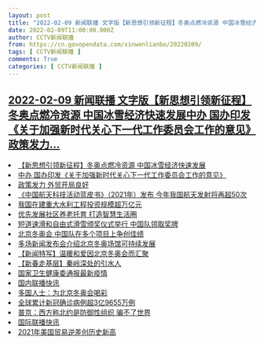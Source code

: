 ```yaml
---
layout: post
title: "2022-02-09 新闻联播 文字版【新思想引领新征程】冬奥点燃冷资源 中国冰雪经济快速发展中办 国办印发《关于加强新时代关心下一代工作委员会工作的意见》政策发力"
date: 2022-02-09T11:00:00.000Z
author: CCTV新闻联播
from: https://cn.govopendata.com/xinwenlianbo/20220209/
tags: [ CCTV新闻联播 ]
comments: True
categories: [ CCTV新闻联播 ]
---
```

<!--1644404400000-->
[2022-02-09 新闻联播 文字版【新思想引领新征程】冬奥点燃冷资源 中国冰雪经济快速发展中办 国办印发《关于加强新时代关心下一代工作委员会工作的意见》政策发力...](https://cn.govopendata.com/xinwenlianbo/20220209/)
------

<div>
<li><a target="_blank" href="https://cn.govopendata.com/xinwenlianbo/20220209/#277922">【新思想引领新征程】冬奥点燃冷资源 中国冰雪经济快速发展</a></li><li><a target="_blank" href="https://cn.govopendata.com/xinwenlianbo/20220209/#277923">中办 国办印发《关于加强新时代关心下一代工作委员会工作的意见》</a></li><li><a target="_blank" href="https://cn.govopendata.com/xinwenlianbo/20220209/#277924">政策发力 外贸开局良好</a></li><li><a target="_blank" href="https://cn.govopendata.com/xinwenlianbo/20220209/#277925">《中国航天科技活动蓝皮书》（2021年）发布 今年我国航天发射将再超50次</a></li><li><a target="_blank" href="https://cn.govopendata.com/xinwenlianbo/20220209/#277926">我国在建重大水利工程投资规模超万亿元</a></li><li><a target="_blank" href="https://cn.govopendata.com/xinwenlianbo/20220209/#277927">优先发展社区养老托育 打造智慧生活圈</a></li><li><a target="_blank" href="https://cn.govopendata.com/xinwenlianbo/20220209/#277928">短道速滑和自由式滑雪颁奖仪式举行 中国队领取奖牌</a></li><li><a target="_blank" href="https://cn.govopendata.com/xinwenlianbo/20220209/#277929">北京冬奥会 中国队在多个项目上争创佳绩</a></li><li><a target="_blank" href="https://cn.govopendata.com/xinwenlianbo/20220209/#277930">多场新闻发布会介绍北京冬奥场馆可持续发展</a></li><li><a target="_blank" href="https://cn.govopendata.com/xinwenlianbo/20220209/#277931">【新闻特写】温暖和爱因北京冬奥会而汇聚</a></li><li><a target="_blank" href="https://cn.govopendata.com/xinwenlianbo/20220209/#277932">【新春走基层】秦岭深处的引水人</a></li><li><a target="_blank" href="https://cn.govopendata.com/xinwenlianbo/20220209/#277933">国家卫生健康委通报最新疫情</a></li><li><a target="_blank" href="https://cn.govopendata.com/xinwenlianbo/20220209/#277934">国内联播快讯</a></li><li><a target="_blank" href="https://cn.govopendata.com/xinwenlianbo/20220209/#277935">多国人士：为北京冬奥会喝彩</a></li><li><a target="_blank" href="https://cn.govopendata.com/xinwenlianbo/20220209/#277936">全球累计新冠确诊病例超3亿9655万例</a></li><li><a target="_blank" href="https://cn.govopendata.com/xinwenlianbo/20220209/#277937">普京：西方称北约是防御性组织 骗不了世界</a></li><li><a target="_blank" href="https://cn.govopendata.com/xinwenlianbo/20220209/#277938">国际联播快讯</a></li><li><a target="_blank" href="https://cn.govopendata.com/xinwenlianbo/20220209/#277939">2021年美国贸易逆差创历史新高</a></li>
</div>
